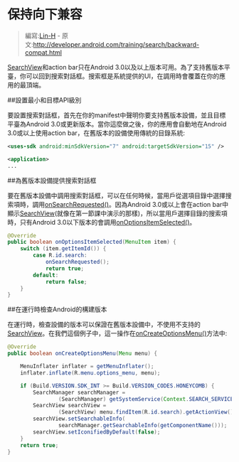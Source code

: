 # 保持向下兼容

> 編寫:[Lin-H](https://github.com/Lin-H) - 原文:<http://developer.android.com/training/search/backward-compat.html>

[SearchView](http://developer.android.com/reference/android/widget/SearchView.html)和action bar只在Android 3.0以及以上版本可用。為了支持舊版本平臺，你可以回到搜索對話框。搜索框是系統提供的UI，在調用時會覆蓋在你的應用的最頂端。

##設置最小和目標API級別

要設置搜索對話框，首先在你的manifest中聲明你要支持舊版本設備，並且目標平臺為Android 3.0或更新版本。當你這麼做之後，你的應用會自動地在Android 3.0或以上使用action bar，在舊版本的設備使用傳統的目錄系統:

```xml
<uses-sdk android:minSdkVersion="7" android:targetSdkVersion="15" />

<application>
...
```

##為舊版本設備提供搜索對話框

要在舊版本設備中調用搜索對話框，可以在任何時候，當用戶從選項目錄中選擇搜索項時，調用[onSearchRequested()](reference/android/app/Activity.html#onSearchRequested())。因為Android 3.0或以上會在action bar中顯示[SearchView](http://developer.android.com/reference/android/widget/SearchView.html)(就像在第一節課中演示的那樣)，所以當用戶選擇目錄的搜索項時，只有Android 3.0以下版本的會調用[onOptionsItemSelected()](http://developer.android.com/reference/android/app/Activity.html#onOptionsItemSelected(android.view.MenuItem))。

```java
@Override
public boolean onOptionsItemSelected(MenuItem item) {
    switch (item.getItemId()) {
        case R.id.search:
            onSearchRequested();
            return true;
        default:
            return false;
    }
}
```

##在運行時檢查Android的構建版本

在運行時，檢查設備的版本可以保證在舊版本設備中，不使用不支持的[SearchView](http://developer.android.com/reference/android/widget/SearchView.html)。在我們這個例子中，這一操作在[onCreateOptionsMenu()](http://developer.android.com/reference/android/app/Activity.html#onCreateOptionsMenu(android.view.Menu))方法中:

```java
@Override
public boolean onCreateOptionsMenu(Menu menu) {

    MenuInflater inflater = getMenuInflater();
    inflater.inflate(R.menu.options_menu, menu);

    if (Build.VERSION.SDK_INT >= Build.VERSION_CODES.HONEYCOMB) {
        SearchManager searchManager =
                (SearchManager) getSystemService(Context.SEARCH_SERVICE);
        SearchView searchView =
                (SearchView) menu.findItem(R.id.search).getActionView();
        searchView.setSearchableInfo(
                searchManager.getSearchableInfo(getComponentName()));
        searchView.setIconifiedByDefault(false);
    }
    return true;
}
```
